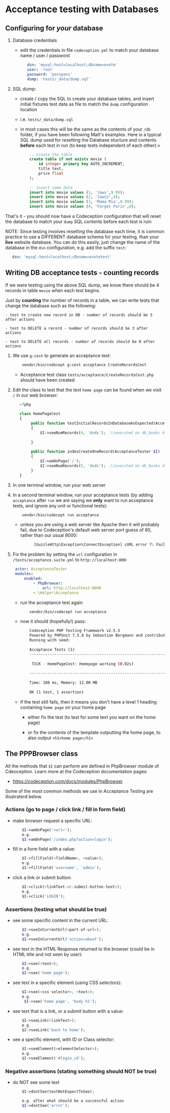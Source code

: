 # Acceptance testing with Databases

## Configuring for _your_ database
    
1. Database credentials 

    - edit the credentials in file `codeception.yml` to match your database name / user / password
    
        ```yaml
           dsn: 'mysql:host=localhost;dbname=evote'
           user: 'root'
           password: 'passpass'
           dump: 'tests/_data/dump.sql'
        ```
    
1. SQL dump:

    - create / copy the SQL to create your database tables, and insert initial fixtures test data as file to match the `dump` configuration location
    
    - i.e. `tests/_data/dump.sql` 
    
    - in most cases this will be the same as the contents of your `/db` folder, if you have been following Matt's examples. Here is a typical SQL dump used for resetting the Database stucture and contents **before** each test in run (to keep tests independent of each other):>
    
        ```sql
            -- create the table
            create table if not exists movie (
                id integer primary key AUTO_INCREMENT,
                title text,
                price float
            );
            
            -- insert some data
            insert into movie values (1, 'Jaws',9.99);
            insert into movie values (2, 'Jaws2',4);
            insert into movie values (3, 'Mama Mia',9.99);
            insert into movie values (4, 'Forget Paris',8);
        ```
    
    
That's it - you should now have a Codeception configuration that will reset the database to match your `dump` SQL contents before each test is ruin


NOTE: Since testing involves resetting the database each time, it is common practice to use a DIFFERENT database schema for your testing, than your **live** website database. You can do this easily, just change the name of the database in the `dsn` configuration, e.g. add the suffix `test`:

```yaml
   dsn: 'mysql:host=localhost;dbname=evotetest'
```

## Writing DB acceptance tests - counting records

If we were testing using the above SQL dump, we know there should be 4 records in table `movie` when each test begins. 

Just by **counting** the number of records in a table, we can write tests that change the database such as the following:

    - test to create new record in DB - number of records should be 5 after actions
    
    - test to DELETE a record - number of records should be 3 after actions
    
    - test to DELETE all records - number of records should be 0 after actions
    

1. We use `g:cest` to generate an acceptance test:

	```bash
		vendor/bin/codecept g:cest acceptance CreateRecordsCest
	```
	
	- Acceptance test class `tests/acceptance/CreateRecordsCest.php` should have been created
	
1. Edit the class to test that the text `home page` can be found when we visit `/` in our web browser:

    ```php
       <?php 
       
       class HomePageCest
       {
            public function testInitialRecordsInDatabaseAsExpected(AcceptanceTester $I)
            {
                $I->seeNumRecords(4, 'dvds');  //executed on db_books database
        
            }
        
            public function indexCreateOneRecord(AcceptanceTester $I)
            {
                $I->amOnPage('/');
                $I->seeNumRecords(5, 'dvds');  //executed on db_books database
            }
       }
    ```
	
1. In one terminal window, run your web server

1. In a second terminal window, run your acceptance tests (by adding `acceptance` after `run` we are saying we **only** want to run acceptance tests, and ignore any unit or functional tests):

    ```bash
        vendor/bin/codecept run acceptance
    ```
    
    - unless you are using a web server like Apache then it will probably fail, due to Codeception's default web server port guess of 80, rather than our usual 8000:
    
        ```bash
              [GuzzleHttp\Exception\ConnectException] cURL error 7: Failed to connect to localhost port 80: Connection refused (see http://curl.haxx.se/libcurl/c/libcurl-errors.html)  
        ```
        
1. Fix the problem by setting the `url` configuration in `/tests/acceptance.suite.yml` to `http://localhost:800`:

    ```yaml
     actor: AcceptanceTester
     modules:
         enabled:
             - PhpBrowser:
                 url: http://localhost:8000
             - \Helper\Acceptance
    ```
    
    - run the acceptance test again
    
        ```bash
            vendor/bin/codecept run acceptance
        ```
        
    - now it should (hopefully!) pass:
    
        ```bash
            Codeception PHP Testing Framework v2.5.5
            Powered by PHPUnit 7.5.8 by Sebastian Bergmann and contributors.
            Running with seed: 
            
            Acceptance Tests (1) 
            -----------------------------------------------------------------------
            
             TICK - HomePageCest: Homepage working (0.02s)
            
            -----------------------------------------------------------------------
             
            Time: 108 ms, Memory: 12.00 MB
            
            OK (1 test, 1 assertion)

        ```
        
    - if the test still fails, then it means you don't have a level 1 heading containing `home page` on your home page
    
        - either fix the test (to test for some text you want on the home page)
        
        - or fix the contents of the template outputting the home page, to also output `<h1>home page</h1>`
        


## The PPPBrowser class

All the methods that `$I` can perform are defined in PhpBrowser module of Cdeoception. Learn more at the Codeception documentation pages:

- https://codeception.com/docs/modules/PhpBrowser

Some of the most common methods we use in Acceptance Testing are illustraterd below.

### Actions (go to page / click link / fill in form field)

- make browser request a specific URL:
    
    ```php
        $I->amOnPage('<url>');
        e.g.
        $I->amOnPage('/index.php?action=login');
    ```


- fill in a form field with a value:

    ```php
        $I->fillField(<fieldName>, <value>);
        e.g.
        $I->fillField('username', 'admin');
    ```

- click a link or submit button:
        
    ```php
        $I->click(<linkText-or-submit-button-text>);
        e.g.
        $I->click('LOGIN');
    ```

### Assertions (testing what should be true)

- see some specific content in the current URL:

    ```php
        $I->seeInCurrentUrl(<part-of-url>);
        e.g.
        $I->seeInCurrentUrl('action=about');
    ```

- see text in the HTML Response returned to the browser (could be in HTML title and not seen by user):
    
    ```php
        $I->see(<text>);
        e.g.
        $I->see('home page');
    ```

- see text in a specific element (using CSS selectors):
    
    ```php
        $I->see(<css selector>, <text>);
        e.g.
         $I->see('home page', 'body h1');
    ```

- see text that is a link, or a submit button with a value:

    ```php
        $I->seeLink(<linkText>);
        e.g.
        $I->seeLink('back to home');
    ```
    
- see a specific element, with ID or Class selector:

    ```php
        $I->seeElement(<elementSelector>);
        e.g.
        $I->seeElement('#login_id');
    ```

    
### Negative assertions (stating something should NOT be true)

- do NOT see some text

    ```php
        $I->dontSee(textNotExpectToSee);

        e.g. after what should be a successful action
        $I->dontSee('error');
    ```



